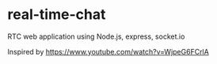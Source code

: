 # real-time-chat
RTC web application using Node.js, express, socket.io

Inspired by
https://www.youtube.com/watch?v=WjpeG6FCrlA
